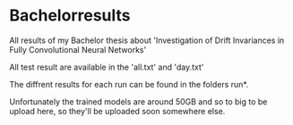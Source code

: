# Bachelorresults
All results of my Bachelor thesis about 'Investigation of Drift Invariances in Fully Convolutional Neural Networks'

All test result are available in the 'all.txt' and 'day.txt'

The diffrent results for each run can be found in the folders run*.

Unfortunately the trained models are around 50GB and so to big to be upload here, so they'll be uploaded soon somewhere else.
